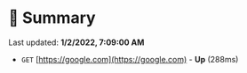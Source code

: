 # 📖 Summary
Last updated: **1/2/2022, 7:09:00 AM**

- `GET` [https://google.com](https://google.com) - **Up** (288ms)

